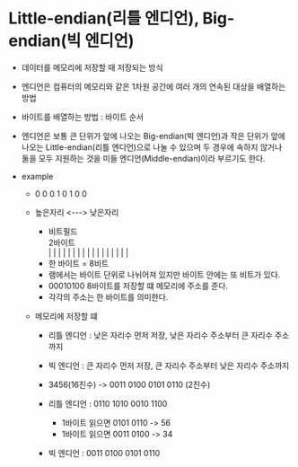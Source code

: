 # Little-endian(리틀 엔디언), Big-endian(빅 엔디언)
- 데이터를 메모리에 저장할 때 저장되는 방식
- 엔디언은 컴퓨터의 메모리와 같은 1차원 공간에 여러 개의 연속된 대상을 배열하는 방법
- 바이트를 배열하는 방법 : 바이트 순서

- 엔디언은 보통 큰 단위가 앞에 나오는 Big-endian(빅 엔디언)과 작은 단위가 앞에 나오는 Little-endian(리틀 엔디언)으로 나눌 수 있으며 두 경우에 속하지 않거나 둘을 모두 지원하는 것을 미들 엔디언(Middle-endian)이라 부르기도 한다.

- example
    * 0 0 0 1 0 1 0 0<br>
    * 높은자리  <--->  낮은자리<br>

        * 비트필드<br>
        2바이트<br>
        | | | | | | | | | | | | | | | | |
        * 한 바이트 = 8비트
        * 램에서는 바이트 단위로 나뉘어져 있지만 바이트 안에는 또 비트가 있다.
        * 00010100 8바이트를 저장할 떄 메모리에 주소를 준다.
        * 각각의 주소는 한 바이트를 의미한다.
    
    * 메모리에 저장할 떄 

        * 리틀 엔디언 : 낮은 자리수 먼저 저장, 낮은 자리수 주소부터 큰 자리수 주소까지
        * 빅 엔디언 : 큰 자리수 먼저 저장, 큰 자리수 주소부터 낮은 자리수 주소까지

        * 3456(16진수) -> 0011 0100 0101 0110 (2진수)
        * 리틀 엔디언 : 0110 1010 0010 1100 
            * 1바이트 읽으면 0101 0110 -> 56
            * 1바이트 읽으면 0011 0100 -> 34
        * 빅 엔디언 : 0011 0100 0101 0110


